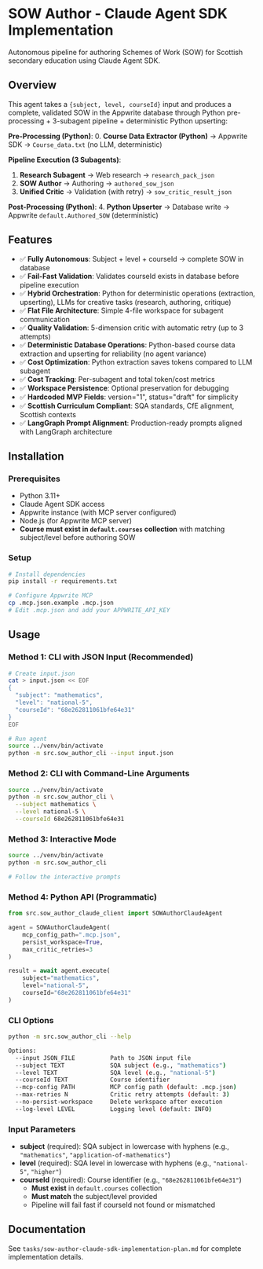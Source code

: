 # SOW Author - Claude Agent SDK Implementation

Autonomous pipeline for authoring Schemes of Work (SOW) for Scottish secondary education using Claude Agent SDK.

## Overview

This agent takes a `{subject, level, courseId}` input and produces a complete, validated SOW in the Appwrite database through Python pre-processing + 3-subagent pipeline + deterministic Python upserting:

**Pre-Processing (Python)**:
0. **Course Data Extractor (Python)** → Appwrite SDK → `Course_data.txt` (no LLM, deterministic)

**Pipeline Execution (3 Subagents)**:
1. **Research Subagent** → Web research → `research_pack_json`
2. **SOW Author** → Authoring → `authored_sow_json`
3. **Unified Critic** → Validation (with retry) → `sow_critic_result_json`

**Post-Processing (Python)**:
4. **Python Upserter** → Database write → Appwrite `default.Authored_SOW` (deterministic)

## Features

- ✅ **Fully Autonomous**: Subject + level + courseId → complete SOW in database
- ✅ **Fail-Fast Validation**: Validates courseId exists in database before pipeline execution
- ✅ **Hybrid Orchestration**: Python for deterministic operations (extraction, upserting), LLMs for creative tasks (research, authoring, critique)
- ✅ **Flat File Architecture**: Simple 4-file workspace for subagent communication
- ✅ **Quality Validation**: 5-dimension critic with automatic retry (up to 3 attempts)
- ✅ **Deterministic Database Operations**: Python-based course data extraction and upserting for reliability (no agent variance)
- ✅ **Cost Optimization**: Python extraction saves tokens compared to LLM subagent
- ✅ **Cost Tracking**: Per-subagent and total token/cost metrics
- ✅ **Workspace Persistence**: Optional preservation for debugging
- ✅ **Hardcoded MVP Fields**: version="1", status="draft" for simplicity
- ✅ **Scottish Curriculum Compliant**: SQA standards, CfE alignment, Scottish contexts
- ✅ **LangGraph Prompt Alignment**: Production-ready prompts aligned with LangGraph architecture

## Installation

### Prerequisites

- Python 3.11+
- Claude Agent SDK access
- Appwrite instance (with MCP server configured)
- Node.js (for Appwrite MCP server)
- **Course must exist in `default.courses` collection** with matching subject/level before authoring SOW

### Setup

```bash
# Install dependencies
pip install -r requirements.txt

# Configure Appwrite MCP
cp .mcp.json.example .mcp.json
# Edit .mcp.json and add your APPWRITE_API_KEY
```

## Usage

### Method 1: CLI with JSON Input (Recommended)

```bash
# Create input.json
cat > input.json << EOF
{
  "subject": "mathematics",
  "level": "national-5",
  "courseId": "68e262811061bfe64e31"
}
EOF

# Run agent
source ../venv/bin/activate
python -m src.sow_author_cli --input input.json
```

### Method 2: CLI with Command-Line Arguments

```bash
source ../venv/bin/activate
python -m src.sow_author_cli \
  --subject mathematics \
  --level national-5 \
  --courseId 68e262811061bfe64e31
```

### Method 3: Interactive Mode

```bash
source ../venv/bin/activate
python -m src.sow_author_cli

# Follow the interactive prompts
```

### Method 4: Python API (Programmatic)

```python
from src.sow_author_claude_client import SOWAuthorClaudeAgent

agent = SOWAuthorClaudeAgent(
    mcp_config_path=".mcp.json",
    persist_workspace=True,
    max_critic_retries=3
)

result = await agent.execute(
    subject="mathematics",
    level="national-5",
    courseId="68e262811061bfe64e31"
)
```

### CLI Options

```bash
python -m src.sow_author_cli --help

Options:
  --input JSON_FILE          Path to JSON input file
  --subject TEXT             SQA subject (e.g., "mathematics")
  --level TEXT               SQA level (e.g., "national-5")
  --courseId TEXT            Course identifier
  --mcp-config PATH          MCP config path (default: .mcp.json)
  --max-retries N            Critic retry attempts (default: 3)
  --no-persist-workspace     Delete workspace after execution
  --log-level LEVEL          Logging level (default: INFO)
```

### Input Parameters

- **subject** (required): SQA subject in lowercase with hyphens (e.g., `"mathematics"`, `"application-of-mathematics"`)
- **level** (required): SQA level in lowercase with hyphens (e.g., `"national-5"`, `"higher"`)
- **courseId** (required): Course identifier (e.g., `"68e262811061bfe64e31"`)
  - **Must exist** in `default.courses` collection
  - **Must match** the subject/level provided
  - Pipeline will fail fast if courseId not found or mismatched

## Documentation

See `tasks/sow-author-claude-sdk-implementation-plan.md` for complete implementation details.
